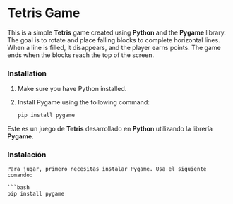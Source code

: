 # Tetris Game

This is a simple **Tetris** game created using **Python** and the **Pygame** library. The goal is to rotate and place falling blocks to complete horizontal lines. When a line is filled, it disappears, and the player earns points. The game ends when the blocks reach the top of the screen.

### Installation
1. Make sure you have Python installed.
2. Install Pygame using the following command:

   ```bash
   pip install pygame

Este es un juego de **Tetris** desarrollado en **Python** utilizando la librería **Pygame**.

### Instalación

    Para jugar, primero necesitas instalar Pygame. Usa el siguiente comando:

    ```bash
    pip install pygame